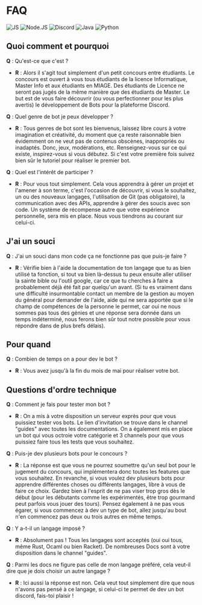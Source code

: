 # **FAQ**

![JS](https://img.shields.io/badge/-javascript-f7df1e?logo=javascript&logoColor=white)
![Node.JS](https://img.shields.io/badge/-Node.js-339933?logo=node.js&logoColor=white)
![Discord](https://img.shields.io/badge/-Discord-7289DA?logo=discord&logoColor=white)
![Java](https://camo.githubusercontent.com/4d163bf1a7370e0a80b888da3620a8ab2bf5c3dd067d131ada16305edf8308c6/68747470733a2f2f696d672e736869656c64732e696f2f62616467652f2d4a6176612d4646413631313f7374796c653d666c6174266c6f676f3d6a617661266c6f676f436f6c6f723d666666666666)
![Python](https://camo.githubusercontent.com/485e9dc3aa139b9bece29ceef3a0078211f69fa7e9b1409bc32e857beea0d6c5/68747470733a2f2f696d672e736869656c64732e696f2f62616467652f2d507974686f6e2d626c61636b3f7374796c653d666c6174266c6f676f3d707974686f6e266c6f676f436f6c6f723d333737364142)

## **Quoi comment et pourquoi**

**Q** : Qu'est-ce que c'est ?

* **R** : Alors il s'agit tout simplement d'un petit concours entre étudiants. Le concours est
  ouvert à vous tous étudiants de la licence Informatique, Master Info et aux étudiants en MIAGE.
  Des étudiants de Licence ne seront pas jugés de la même manière que des étudiants de Master.
  Le but est de vous faire découvrir (ou vous perfectionner pour les plus avertis) le développement
  de Bots pour la plateforme Discord.

**Q** : Quel genre de bot je peux développer ?

* **R** : Tous genres de bot sont les bienvenus, laissez libre cours à votre imagination et
  créativité, du moment que ça reste raisonnable bien évidemment on ne veut pas de contenus obscènes,
  inappropriés ou inadaptés.
  Donc, jeux, modérations, etc. Renseignez-vous sur ce qui existe, inspirez-vous si vous débutez.
  Si c'est votre première fois suivez bien sûr le tutoriel pour réaliser le premier bot.

**Q** : Quel est l'intérêt de participer ?

* **R** : Pour vous tout simplement. Cela vous apprendra à gérer un projet et l'amener à son terme,
  c'est l'occasion de découvrir, si vous le souhaitez, un ou des nouveaux langages, l'utilisation de
  Git (pas obligatoire), la communication avec des APIs, apprendre à gérer des soucis avec son code.
  Un système de récompense autre que votre expérience personnelle, sera mis en place. Nous vous tiendrons
  au courant sur celui-ci.

## **J'ai un souci**

**Q** : J'ai un souci dans mon code ça ne fonctionne pas que puis-je faire ?

* **R** : Vérifie bien à l'aide la documentation de ton langage que tu as bien utilisé ta fonction,
  si tout va bien là-dessus tu peux ensuite aller utiliser la sainte bible ou l'outil google, car ce
  que tu cherches à faire a probablement déjà été fait par quelqu'un avant.
  (Si tu es vraiment dans une difficulté insurmontable contact un membre de la gestion au moyen du
  général pour demander de l'aide, aide qui ne sera apportée que si le champ de compétences de la
  personne le permet, car oui ne nous sommes pas tous des génies et une réponse sera donnée dans un
  temps indéterminé, nous ferons bien sûr tout notre possible pour vous répondre dans de plus brefs délais).

## **Pour quand**

**Q** : Combien de temps on a pour dev le bot ?

* **R** : Vous avez jusqu'à la fin du mois de mai pour réaliser votre bot.

## **Questions d'ordre technique**

**Q** : Comment je fais pour tester mon bot ?

* **R** : On a mis à votre disposition un serveur exprès pour que vous puissiez tester vos bots.
  Le lien d'invitation se trouve dans le channel "guides" avec toutes les documentations.
  On a également mis en place un bot qui vous octroie votre catégorie et 3 channels pour que vous
  puissiez faire tous les tests que vous souhaitez.

**Q** : Puis-je dev plusieurs bots pour le concours ?

* **R** : La réponse est que vous ne pourrez soumettre qu'un seul bot pour le jugement du concours,
  qui implémentera donc toutes les features que vous souhaitez. En revanche, si vous voulez dev
  plusieurs bots pour apprendre différentes choses ou différents langages, libre à vous de faire
  ce choix.
  Gardez bien à l'esprit de ne pas viser trop gros dès le début (pour les débutants comme les
  expérimentés, être trop gourmand peut parfois vous jouer des tours).
  Pensez également à ne pas vous égarer, si vous commencez à dev un type de bot, allez jusqu'au
  bout n'en commencez pas deux ou trois autres en même temps.

**Q** : Y a-t-il un langage imposé ?

* **R** : Absolument pas ! Tous les langages sont acceptés (oui oui tous, même Rust, Ocaml ou bien Racket).
  De nombreuses Docs sont à votre disposition dans le channel "guides".

**Q** : Parmi les docs ne figure pas celle de mon langage préféré, cela veut-il dire que je dois choisir un autre langage ?

* **R** : Ici aussi la réponse est non. Cela veut tout simplement dire que nous n'avons pas pensé à ce
  langage, si celui-ci te permet de dev un bot discord, fais-toi plaisir !
